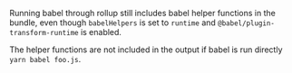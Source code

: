 Running babel through rollup still includes babel helper functions in the bundle, even though `babelHelpers` is set to `runtime` and `@babel/plugin-transform-runtime` is enabled.

The helper functions are not included in the output if babel is run directly `yarn babel foo.js`.
